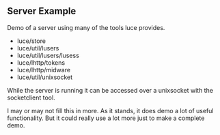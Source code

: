 ## Server Example

Demo of a server using many of the tools luce provides.
* luce/store
* luce/util/lusers
* luce/util/lusers/lusess
* luce/lhttp/tokens
* luce/lhttp/midware
* luce/util/unixsocket

While the server is running it can be accessed over a unixsocket with the
socketclient tool.

I may or may not fill this in more. As it stands, it does demo a lot of useful
functionality. But it could really use a lot more just to make a complete demo.